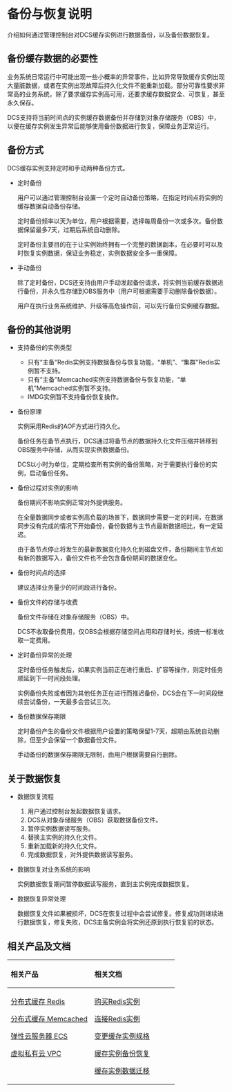 # 备份与恢复说明<a name="ZH-CN_TOPIC_0144197321"></a>

介绍如何通过管理控制台对DCS缓存实例进行数据备份，以及备份数据恢复。

## 备份缓存数据的必要性<a name="zh-cn_topic_0102647245_section456145517195"></a>

业务系统日常运行中可能出现一些小概率的异常事件，比如异常导致缓存实例出现大量脏数据，或者在实例出现故障后持久化文件不能重新加载。部分可靠性要求非常高的业务系统，除了要求缓存实例高可用，还要求缓存数据安全、可恢复，甚至永久保存。

DCS支持将当前时间点的实例缓存数据备份并存储到对象存储服务（OBS）中，以便在缓存实例发生异常后能够使用备份数据进行恢复，保障业务正常运行。

## 备份方式<a name="zh-cn_topic_0102647245_section944618010201"></a>

DCS缓存实例支持定时和手动两种备份方式。

-   定时备份

    用户可以通过管理控制台设置一个定时自动备份策略，在指定时间点将实例的缓存数据自动备份存储。

    定时备份频率以天为单位，用户根据需要，选择每周备份一次或多次。备份数据保留最多7天，过期后系统自动删除。

    定时备份主要目的在于让实例始终拥有一个完整的数据副本，在必要时可以及时恢复实例数据，保证业务稳定，实例数据安全多一重保障。

-   手动备份

    除了定时备份，DCS还支持由用户手动发起备份请求，将实例当前缓存数据进行备份，并永久性存储到OBS服务中（用户可根据需要手动删除备份数据）。

    用户在执行业务系统维护、升级等高危操作前，可以先行备份实例缓存数据。


## 备份的其他说明<a name="zh-cn_topic_0102647245_section17292763209"></a>

-   支持备份的实例类型
    -   只有“主备”Redis实例支持数据备份与恢复功能，“单机”、“集群”Redis实例暂不支持。
    -   只有“主备”Memcached实例支持数据备份与恢复功能，“单机”Memcached实例暂不支持。
    -   IMDG实例暂不支持备份恢复操作。

-   备份原理

    实例采用Redis的AOF方式进行持久化。

    备份任务在备节点执行，DCS通过将备节点的数据持久化文件压缩并转移到OBS服务中存储，从而实现实例数据备份。

    DCS以小时为单位，定期检查所有实例的备份策略，对于需要执行备份的实例，启动备份任务。

-   备份过程对实例的影响

    备份期间不影响实例正常对外提供服务。

    在全量数据同步或者实例高负载的场景下，数据同步需要一定的时间，在数据同步没有完成的情况下开始备份，备份数据与主节点最新数据相比，有一定延迟。

    由于备节点停止将发生的最新数据变化持久化到磁盘文件，备份期间主节点如有新的数据写入，备份文件也不会包含备份期间的数据变化。

-   备份时间点的选择

    建议选择业务量少的时间段进行备份。

-   备份文件的存储与收费

    备份文件存储在对象存储服务（OBS）中。

    DCS不收取备份费用，仅OBS会根据存储空间占用和存储时长，按统一标准收取一定费用。

-   定时备份异常的处理

    定时备份任务触发后，如果实例当前正在进行重启、扩容等操作，则定时任务顺延到下一时间段处理。

    实例备份失败或者因为其他任务正在进行而推迟备份，DCS会在下一时间段继续尝试备份，一天最多会尝试三次。

-   备份数据保存期限

    定时备份产生的备份文件根据用户设置的策略保留1-7天，超期由系统自动删除，但至少会保留一个数据备份文件。

    手动备份的数据保存期限无限制，由用户根据需要自行删除。


## 关于数据恢复<a name="zh-cn_topic_0102647245_section124161411192019"></a>

-   数据恢复流程
    1.  用户通过控制台发起数据恢复请求。
    2.  DCS从对象存储服务（OBS）获取数据备份文件。
    3.  暂停实例数据读写服务。
    4.  替换主实例的持久化文件。
    5.  重新加载新的持久化文件。
    6.  完成数据恢复，对外提供数据读写服务。

-   数据恢复对业务系统的影响

    实例数据恢复期间暂停数据读写服务，直到主实例完成数据恢复。

-   数据恢复异常处理

    数据恢复文件如果被损坏，DCS在恢复过程中会尝试修复。修复成功则继续进行数据恢复，修复失败，DCS主备实例会将实例还原到执行恢复前的状态。


## 相关产品及文档<a name="zh-cn_topic_0102647245_section152613113129"></a>

<a name="zh-cn_topic_0102647245_zh-cn_topic_0046844820_table1073594361220"></a>
<table><thead align="left"><tr id="zh-cn_topic_0102647245_zh-cn_topic_0046844820_row197372430123"><th class="cellrowborder" valign="top" width="50%" id="mcps1.1.3.1.1"><p id="zh-cn_topic_0102647245_zh-cn_topic_0046844820_p4737243111216"><a name="zh-cn_topic_0102647245_zh-cn_topic_0046844820_p4737243111216"></a><a name="zh-cn_topic_0102647245_zh-cn_topic_0046844820_p4737243111216"></a>相关产品</p>
</th>
<th class="cellrowborder" valign="top" width="50%" id="mcps1.1.3.1.2"><p id="zh-cn_topic_0102647245_zh-cn_topic_0046844820_p18737144301214"><a name="zh-cn_topic_0102647245_zh-cn_topic_0046844820_p18737144301214"></a><a name="zh-cn_topic_0102647245_zh-cn_topic_0046844820_p18737144301214"></a>相关文档</p>
</th>
</tr>
</thead>
<tbody><tr id="zh-cn_topic_0102647245_zh-cn_topic_0046844820_row17371443131210"><td class="cellrowborder" valign="top" width="50%" headers="mcps1.1.3.1.1 "><p id="zh-cn_topic_0102647245_zh-cn_topic_0046844820_p13372054101419"><a name="zh-cn_topic_0102647245_zh-cn_topic_0046844820_p13372054101419"></a><a name="zh-cn_topic_0102647245_zh-cn_topic_0046844820_p13372054101419"></a><a href="https://www.huaweicloud.com/product/dcs.html?infodocbz" target="_blank" rel="noopener noreferrer">分布式缓存 Redis</a></p>
<p id="zh-cn_topic_0102647245_zh-cn_topic_0046844820_p19548105714519"><a name="zh-cn_topic_0102647245_zh-cn_topic_0046844820_p19548105714519"></a><a name="zh-cn_topic_0102647245_zh-cn_topic_0046844820_p19548105714519"></a><a href="https://www.huaweicloud.com/product/dcsmem.html?infodocbz" target="_blank" rel="noopener noreferrer">分布式缓存 Memcached</a></p>
<p id="zh-cn_topic_0102647245_zh-cn_topic_0046844820_p8862161219564"><a name="zh-cn_topic_0102647245_zh-cn_topic_0046844820_p8862161219564"></a><a name="zh-cn_topic_0102647245_zh-cn_topic_0046844820_p8862161219564"></a><a href="https://www.huaweicloud.com/product/ecs.html?infodocbz" target="_blank" rel="noopener noreferrer">弹性云服务器 ECS</a></p>
<p id="zh-cn_topic_0102647245_zh-cn_topic_0046844820_p841193941416"><a name="zh-cn_topic_0102647245_zh-cn_topic_0046844820_p841193941416"></a><a name="zh-cn_topic_0102647245_zh-cn_topic_0046844820_p841193941416"></a><a href="http://www.huaweicloud.com/product/vpc.html?infodocbz" target="_blank" rel="noopener noreferrer">虚拟私有云 VPC</a></p>
</td>
<td class="cellrowborder" valign="top" width="50%" headers="mcps1.1.3.1.2 "><p id="zh-cn_topic_0102647245_zh-cn_topic_0046844820_p1381695711471"><a name="zh-cn_topic_0102647245_zh-cn_topic_0046844820_p1381695711471"></a><a name="zh-cn_topic_0102647245_zh-cn_topic_0046844820_p1381695711471"></a><a href="https://support.huaweicloud.com/usermanual-dcs/dcs-zh-ug-180315001.html?infodocbz" target="_blank" rel="noopener noreferrer">购买Redis实例</a></p>
<p id="zh-cn_topic_0102647245_zh-cn_topic_0046844820_p682916370595"><a name="zh-cn_topic_0102647245_zh-cn_topic_0046844820_p682916370595"></a><a name="zh-cn_topic_0102647245_zh-cn_topic_0046844820_p682916370595"></a><a href="https://support.huaweicloud.com/usermanual-dcs/zh-cn_topic_0082114847.html?infodocbz" target="_blank" rel="noopener noreferrer">连接Redis实例</a></p>
<p id="zh-cn_topic_0102647245_zh-cn_topic_0046844820_p16726748155912"><a name="zh-cn_topic_0102647245_zh-cn_topic_0046844820_p16726748155912"></a><a name="zh-cn_topic_0102647245_zh-cn_topic_0046844820_p16726748155912"></a><a href="https://support.huaweicloud.com/usermanual-dcs/zh-cn_topic_0061845451.html?infodocbz" target="_blank" rel="noopener noreferrer">变更缓存实例规格</a></p>
<p id="zh-cn_topic_0102647245_zh-cn_topic_0046844820_p12250886517"><a name="zh-cn_topic_0102647245_zh-cn_topic_0046844820_p12250886517"></a><a name="zh-cn_topic_0102647245_zh-cn_topic_0046844820_p12250886517"></a><a href="https://support.huaweicloud.com/usermanual-dcs/zh-cn_topic_0079545637.html?infodocbz" target="_blank" rel="noopener noreferrer">缓存实例备份恢复</a></p>
<p id="zh-cn_topic_0102647245_zh-cn_topic_0046844820_p143616360517"><a name="zh-cn_topic_0102647245_zh-cn_topic_0046844820_p143616360517"></a><a name="zh-cn_topic_0102647245_zh-cn_topic_0046844820_p143616360517"></a><a href="https://support.huaweicloud.com/migration-dcs/zh-cn_topic_0078784423.html?infodocbz" target="_blank" rel="noopener noreferrer">缓存实例数据迁移</a></p>
</td>
</tr>
</tbody>
</table>

